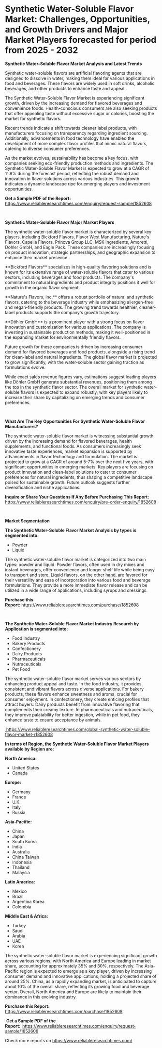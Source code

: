<p><h1>Synthetic Water-Soluble Flavor Market: Challenges, Opportunities, and Growth Drivers and Major Market Players forecasted for period from 2025 - 2032</h1></p><p><strong>Synthetic Water-Soluble Flavor Market Analysis and Latest Trends</strong></p>
<p><p>Synthetic water-soluble flavors are artificial flavoring agents that are designed to dissolve in water, making them ideal for various applications in food and beverages. These flavors are widely used in soft drinks, alcoholic beverages, and other products to enhance taste and appeal. </p><p>The Synthetic Water-Soluble Flavor Market is experiencing significant growth, driven by the increasing demand for flavored beverages and convenience foods. Health-conscious consumers are also seeking products that offer appealing taste without excessive sugar or calories, boosting the market for synthetic flavors. </p><p>Recent trends indicate a shift towards cleaner label products, with manufacturers focusing on transparency regarding ingredient sourcing. Additionally, advancements in food technology have enabled the development of more complex flavor profiles that mimic natural flavors, catering to diverse consumer preferences. </p><p>As the market evolves, sustainability has become a key focus, with companies seeking eco-friendly production methods and ingredients. The Synthetic Water-Soluble Flavor Market is expected to grow at a CAGR of 11.8% during the forecast period, reflecting the robust demand and innovation in flavor solutions across various industries. This growth indicates a dynamic landscape ripe for emerging players and investment opportunities.</p></p>
<p><strong>Get a Sample PDF of the Report:&nbsp;</strong> <a href="https://www.reliableresearchtimes.com/enquiry/request-sample/1852608?utm_campaign=3187&utm_medium=2&utm_source=Github&utm_content=ia&utm_term=03042025&utm_id=synthetic-water-soluble-flavor">https://www.reliableresearchtimes.com/enquiry/request-sample/1852608</a></p>
<p>&nbsp;</p>
<p><strong>Synthetic Water-Soluble Flavor Major Market Players</strong></p>
<p><p>The synthetic water-soluble flavor market is characterized by several key players, including Bickford Flavors, Flavor West Manufacturing, Nature's Flavors, Capella Flavors, Prinova Group LLC, MSK Ingredients, Amoretti, Döhler GmbH, and Eagle Pack. These companies are increasingly focusing on product innovation, strategic partnerships, and geographic expansion to enhance their market presence.</p><p>**Bickford Flavors** specializes in high-quality flavoring solutions and is known for its extensive range of water-soluble flavors that cater to various sectors, including beverages and food products. The company's commitment to natural ingredients and product integrity positions it well for growth in the organic flavor segment.</p><p>**Nature's Flavors, Inc.** offers a robust portfolio of natural and synthetic flavors, catering to the beverage industry while emphasizing allergen-free and vegan-friendly products. The growing trend towards healthier, cleaner-label products supports the company's growth trajectory. </p><p>**Döhler GmbH** is a prominent player with a strong focus on flavor innovation and customization for various applications. The company is investing in sustainable production methods, making it well-positioned in the expanding market for environmentally friendly flavors.</p><p>Future growth for these companies is driven by increasing consumer demand for flavored beverages and food products, alongside a rising trend for clean-label and natural ingredients. The global flavor market is projected to grow significantly, with the water-soluble sector gaining traction as formulations evolve.</p><p>While exact sales revenue figures vary, estimations suggest leading players like Döhler GmbH generate substantial revenues, positioning them among the top in the synthetic flavor sector. The overall market for synthetic water-soluble flavors is expected to expand robustly, with key players likely to increase their share by capitalizing on emerging trends and consumer preferences.</p></p>
<p>&nbsp;</p>
<p><strong>What Are The Key Opportunities For Synthetic Water-Soluble Flavor Manufacturers?</strong></p>
<p><p>The synthetic water-soluble flavor market is witnessing substantial growth, driven by the increasing demand for flavored beverages, health supplements, and functional foods. As consumers increasingly seek innovative taste experiences, market expansion is supported by advancements in flavor technology and formulation. The market is projected to grow at a CAGR of around 5-7% over the next five years, with significant opportunities in emerging markets. Key players are focusing on product innovation and clean-label solutions to cater to consumer preferences for natural ingredients, thus shaping a competitive landscape poised for sustainable growth. Future outlook suggests further diversification and niche applications.</p></p>
<p><strong>Inquire or Share Your Questions If Any Before Purchasing This Report:</strong> <a href="https://www.reliableresearchtimes.com/enquiry/pre-order-enquiry/1852608?utm_campaign=3187&utm_medium=2&utm_source=Github&utm_content=ia&utm_term=03042025&utm_id=synthetic-water-soluble-flavor">https://www.reliableresearchtimes.com/enquiry/pre-order-enquiry/1852608</a></p>
<p>&nbsp;</p>
<p><strong>Market Segmentation</strong></p>
<p><strong>The Synthetic Water-Soluble Flavor Market Analysis by types is segmented into:</strong></p>
<p><ul><li>Powder</li><li>Liquid</li></ul></p>
<p><p>The synthetic water-soluble flavor market is categorized into two main types: powder and liquid. Powder flavors, often used in dry mixes and instant beverages, offer convenience and longer shelf life while being easy to transport and store. Liquid flavors, on the other hand, are favored for their versatility and ease of incorporation into various food and beverage formulations. They provide a more immediate flavor release and can be utilized in a wide range of applications, including syrups and dressings.</p></p>
<p><strong>Purchase this Report:&nbsp;</strong><a href="https://www.reliableresearchtimes.com/purchase/1852608?utm_campaign=3187&utm_medium=2&utm_source=Github&utm_content=ia&utm_term=03042025&utm_id=synthetic-water-soluble-flavor">https://www.reliableresearchtimes.com/purchase/1852608</a></p>
<p>&nbsp;</p>
<p><strong>The Synthetic Water-Soluble Flavor Market Industry Research by Application is segmented into:</strong></p>
<p><ul><li>Food Industry</li><li>Bakery Products</li><li>Confectionery</li><li>Dairy Products</li><li>Pharmaceuticals</li><li>Nutraceuticals</li><li>Pet Food</li></ul></p>
<p><p>The synthetic water-soluble flavor market serves various sectors by enhancing product appeal and taste. In the food industry, it provides consistent and vibrant flavors across diverse applications. For bakery products, these flavors enhance sweetness and aroma, crucial for consumer enjoyment. In confectionery, they create enticing profiles that attract buyers. Dairy products benefit from innovative flavoring that complements their creamy texture. In pharmaceuticals and nutraceuticals, they improve palatability for better ingestion, while in pet food, they enhance taste to ensure acceptance by animals.</p></p>
<p><a href="https://www.reliableresearchtimes.com/global-synthetic-water-soluble-flavor-market-r1852608?utm_campaign=3187&utm_medium=2&utm_source=Github&utm_content=ia&utm_term=03042025&utm_id=synthetic-water-soluble-flavor">&nbsp;https://www.reliableresearchtimes.com/global-synthetic-water-soluble-flavor-market-r1852608</a></p>
<p><strong>In terms of Region, the Synthetic Water-Soluble Flavor Market Players available by Region are:</strong></p>
<p>
    <p> <strong> North America: </strong>
        <ul>
            <li>United States</li>
            <li>Canada</li>
        </ul>
        </p> 
    <p> <strong> Europe: </strong>
        <ul>
            <li>Germany</li>
            <li>France</li>
            <li>U.K.</li>
            <li>Italy</li>
            <li>Russia</li>
        </ul>
        </p> 
    <p> <strong> Asia-Pacific: </strong>
        <ul>
            <li>China</li>
            <li>Japan</li>
            <li>South Korea</li>
            <li>India</li>
            <li>Australia</li>
            <li>China Taiwan</li>
            <li>Indonesia</li>
            <li>Thailand</li>
            <li>Malaysia</li>
        </ul>
        </p> 
    <p> <strong> Latin America: </strong>
        <ul>
            <li>Mexico</li>
            <li>Brazil</li>
            <li>Argentina Korea</li>
            <li>Colombia</li>
        </ul>
        </p> 
    <p> <strong> Middle East & Africa: </strong>
        <ul>
            <li>Turkey</li>
            <li>Saudi</li>
            <li>Arabia</li>
            <li>UAE</li>
            <li>Korea</li>
        </ul>
    </p>
    </p>
<p><p>The synthetic water-soluble flavor market is experiencing significant growth across various regions, with North America and Europe leading in market share, accounting for approximately 35% and 30%, respectively. The Asia-Pacific region is expected to emerge as a key player, driven by increasing consumer demand and innovative applications, holding a projected share of around 25%. China, as a rapidly expanding market, is anticipated to capture about 10% of the overall share, reflecting its growing food and beverage sector. Overall, North America and Europe are likely to maintain their dominance in this evolving industry.</p></p>
<p><strong>Purchase this Report: </strong><a href="https://www.reliableresearchtimes.com/purchase/1852608?utm_campaign=3187&utm_medium=2&utm_source=Github&utm_content=ia&utm_term=03042025&utm_id=synthetic-water-soluble-flavor">https://www.reliableresearchtimes.com/purchase/1852608</a></p>
<p>&nbsp;<strong>Get a Sample PDF of the Report:&nbsp;&nbsp;</strong><a href="https://www.reliableresearchtimes.com/enquiry/request-sample/1852608?utm_campaign=3187&utm_medium=2&utm_source=Github&utm_content=ia&utm_term=03042025&utm_id=synthetic-water-soluble-flavor">https://www.reliableresearchtimes.com/enquiry/request-sample/1852608</a></p>
<p><strong></strong></p>
<p>Check more reports on <a href="https://www.reliableresearchtimes.com/?utm_campaign=3187&utm_medium=2&utm_source=Github&utm_content=ia&utm_term=03042025&utm_id=synthetic-water-soluble-flavor">https://www.reliableresearchtimes.com/</a></p>